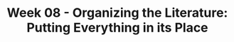 ---
layout: single_embed_slide
title: "Week 08 - Organizing the Literature: Putting Everything in its Place"
presentation_id: toF2S3
canonical_url: /presentations/toF2S3/
slides:
  - slide_name: ../deck-3886-large-0.jpeg
    slide_thumbnail: ../deck-3886-thumb-0.jpeg
    slide_text: >
      <p><strong>Location</strong>: CBC Campus - Tuesday T-336 &amp; SWL-220<br />
      <strong>Time</strong>: Tuesdays and Thursdays from 5:30-8:15<br />
      <strong>Week 08</strong>: 10/07/19 — 10/13/19<br />
      <strong>Reading Assignment</strong>: DeCarlo (2018) chapter 14<br />
      <strong>Topic and Content Area</strong>: Organizing the Literature<br />
      <strong>Assignments Due</strong>: Assignment 02: reading quiz for chapter 14 is due at 5:30 PM prior to class via My Heritage<br />
      <strong>Other Important Information</strong>: N/A</p>
      
  - slide_name: ../deck-3886-large-1.jpeg
    slide_thumbnail: ../deck-3886-thumb-1.jpeg
    slide_text: >
      <ul>
      <li>Unobtrusive Data Collection</li>
      <li>How we can apply research to our fields of practice</li>
      </ul>
      
  - slide_name: ../deck-3886-large-2.jpeg
    slide_thumbnail: ../deck-3886-thumb-2.jpeg
    slide_text: >
      <ul>
      <li>Introduction of concept of unobtrusive data.</li>
      <li>Concept of photo and what we can learn</li>
      </ul>
      <p>Unobtrusive Data: a methods of collecting information that don’t interfere with the subjects.</p>
      
  - slide_name: ../deck-3886-large-3.jpeg
    slide_thumbnail: ../deck-3886-thumb-3.jpeg
    slide_text: >
      <p>Historical Analysis: Research that focuses either on one or more cases over time (the historical part) or on more than one nation or society at one point in time (the comparative part)</p>
      <p>Content Analysis: a type of unobtrusive research that involves the study of texts and their meaning.</p>
      <p>Secondary Data: Data that is originally gathered by another person or entity.</p>
      
  - slide_name: ../deck-3886-large-4.jpeg
    slide_thumbnail: ../deck-3886-thumb-4.jpeg
    slide_text: >
      <blockquote>
      <p>If you were to design a historical study in your topic area…</p>
      </blockquote>
      <ul>
      <li>Where might you go to find historical data?</li>
      <li>What archives might you need access to?</li>
      <li>What questions would you want to ask?</li>
      </ul>
      
  - slide_name: ../deck-3886-large-5.jpeg
    slide_thumbnail: ../deck-3886-thumb-5.jpeg
    slide_text: >
      <p>Strengths | Limitations
      —- | —-
      No Hawthorne effect &lt;br /&gt;Cost-effective (usually)&lt; br /&gt;Can correct mistakes&lt;br /&gt;Historical analysis | Validity problems &lt;br /&gt;Data may not exist &lt;br /&gt; Limited ability to understand context</p>
      
  - slide_name: ../deck-3886-large-6.jpeg
    slide_thumbnail: ../deck-3886-thumb-6.jpeg
    slide_text: >
      <blockquote>
      <p>“Who says what, to whom, why, how, and with what effect?”</p>
      </blockquote>
      <ul>
      <li>Studying texts and their meaning</li>
      <li>Text: printed materials, visual media, performances, art</li>
      <li>Coding sheet</li>
      </ul>
      <p>Not a literature review
      primary vs. secondary sources</p>
      
  - slide_name: ../deck-3886-large-7.jpeg
    slide_thumbnail: ../deck-3886-thumb-7.jpeg
    slide_text: >
      <blockquote>
      <p>The deeper you go into each text, the less you can cover</p>
      </blockquote>
      <p>Inductive vs deductive analysis</p>
      <p>Qualitative: identify themes, identify meaning of themes
      Quantiative: assigning raw values to data for statistical analysis
      Physical traces: need to understand context in which it was created</p>
      
  - slide_name: ../deck-3886-large-8.jpeg
    slide_thumbnail: ../deck-3886-thumb-8.jpeg
    slide_text: >
      <blockquote>
      <p>What texts could we analyze that might address the migrant caravan and our nation’s immigration policy?</p>
      </blockquote>
      <ul>
      <li>How could we analyze current texts using content analysis?</li>
      <li>How could we analyze historical texts using historical analysis?</li>
      </ul>
      
  - slide_name: ../deck-3886-large-9.jpeg
    slide_thumbnail: ../deck-3886-thumb-9.jpeg
    slide_text: >
      <blockquote>
      <p>What would happen if you were trying to find out information about how many facilities offer Hospice Care in Washington State or in a local area. You could find a resource and be able to count them.</p>
      </blockquote>
      <p>www.nationalhospicelocator.com/hospices/washington</p>
      
  - slide_name: ../deck-3886-large-10.jpeg
    slide_thumbnail: ../deck-3886-thumb-10.jpeg
    slide_text: >
      <p>[Whole Class Activity] Plan how we would collect data</p>
      <p>How could we evaluate this using unobtrusive measures</p>
      
  - slide_name: ../deck-3886-large-11.jpeg
    slide_thumbnail: ../deck-3886-thumb-11.jpeg
    slide_text: >
      <blockquote>
      <p>Clifford, A. (n.d.) Teaching restorative practices with classroom circles. Retrieved from https://www.healthiersf.org/RestorativePractices/Resources/documents/RP%20Curriculum%20and%20Scripts%20and%20PowePoints/Classroom%20Curriculum/Teaching%20Restorative%20Practices%20in%20the%20Classroom%207%20lesson%20Curriculum.pdf#page20</p>
      </blockquote>
      <p>Group Norms:</p>
      <ol>
      <li>
      <strong>Respect the talking piece</strong>: everyone listens, everyone has a turn</li>
      <li>
      <strong>Speak from the heart</strong>: your truth, your perspectives, your expriences</li>
      <li>
      <strong>Listen from the heart</strong>: Let go of stories that make it hard to hear each other</li>
      <li>
      <strong>Trust that you know what to say</strong>: no need to rehearse</li>
      <li>
      <strong>Say just enough</strong>: without feeling rushed, be concise and considerate of the time of others</li>
      </ol>
      <ul>
      <li>How does this course and the content of this course connect to your practice?</li>
      <li>There have been a number different technologies that we have been using in this course. What are your thoughts (e.g. email, Moodle, My Heritage)?</li>
      <li>What are some of the things you feel like you are taking away from participating in this course?</li>
      </ul>
      
  - slide_name: ../deck-3886-large-12.jpeg
    slide_thumbnail: ../deck-3886-thumb-12.jpeg
    slide_text: >
      <p>Data: Collected by another researcher (Cost-effective, less time)
      Purpose May Include:</p>
      <ul>
      <li>Answering a new research question</li>
      <li>Replicating results using different statistical methods</li>
      <li>Analyze unanalyzed data</li>
      </ul>
      <p>Usually uses large datasets from surveys, other large studies</p>
      
  - slide_name: ../deck-3886-large-13.jpeg
    slide_thumbnail: ../deck-3886-thumb-13.jpeg
    slide_text: >
      <ul>
      <li>Data may be out of date</li>
      <li>Study may have used outdated  definitions, diagnoses, vocabulary</li>
      <li>No control over type of data collected</li>
      <li>Missing data</li>
      <li>Complicated coding, weighting</li>
      <li>Lack of documentation from original study</li>
      </ul>
      
  - slide_name: ../deck-3886-large-14.jpeg
    slide_thumbnail: ../deck-3886-thumb-14.jpeg
    slide_text: >
      <blockquote>
      <p>Looking at a Data Set</p>
      </blockquote>
      <p>Looking at a Data Set</p>
      <p>https://www.askhys.net</p>
      
---